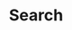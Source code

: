 ---
title: "Search" # in any language you want
layout: "search" # is necessary
searchHidden: true
description: "Search through TLDR Pages"

placeholder: "placeholder text in search input box"
---